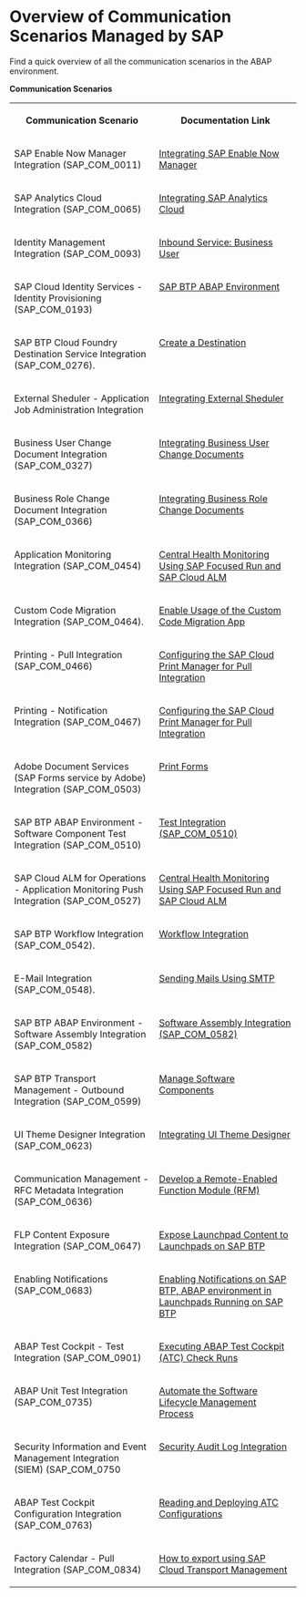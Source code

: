 <!-- loio2d16f49f1b0c4da096e0aacd8409e75b -->

# Overview of Communication Scenarios Managed by SAP

Find a quick overview of all the communication scenarios in the ABAP environment.

**Communication Scenarios**


<table>
<tr>
<th valign="top">

Communication Scenario



</th>
<th valign="top">

Documentation Link



</th>
</tr>
<tr>
<td valign="top">

SAP Enable Now Manager Integration \(SAP\_COM\_0011\)



</td>
<td valign="top">

[Integrating SAP Enable Now Manager](integrating-sap-enable-now-manager-31e1299.md)



</td>
</tr>
<tr>
<td valign="top">

SAP Analytics Cloud Integration \(SAP\_COM\_0065\)



</td>
<td valign="top">

[Integrating SAP Analytics Cloud](integrating-sap-analytics-cloud-587aec4.md)



</td>
</tr>
<tr>
<td valign="top">

Identity Management Integration \(SAP\_COM\_0093\)



</td>
<td valign="top">

[Inbound Service: Business User](../30-development/inbound-service-business-user-a631f4e.md)



</td>
</tr>
<tr>
<td valign="top">

SAP Cloud Identity Services - Identity Provisioning \(SAP\_COM\_0193\)



</td>
<td valign="top">

[SAP BTP ABAP Environment](https://help.sap.com/viewer/f48e822d6d484fa5ade7dda78b64d9f5/Cloud/en-US/e763123cbba9418d99a43b72c9783c60.html)



</td>
</tr>
<tr>
<td valign="top">

SAP BTP Cloud Foundry Destination Service Integration \(SAP\_COM\_0276\).



</td>
<td valign="top">

[Create a Destination](../30-development/create-a-destination-3fa7934.md)



</td>
</tr>
<tr>
<td valign="top">

External Sheduler - Application Job Administration Integration



</td>
<td valign="top">

[Integrating External Sheduler](https://help.sap.com/docs/btp/sap-business-technology-platform/integrating-external-scheduler?state=DRAFT)



</td>
</tr>
<tr>
<td valign="top">

Business User Change Document Integration \(SAP\_COM\_0327\)



</td>
<td valign="top">

[Integrating Business User Change Documents](integrating-business-user-change-documents-624988e.md)



</td>
</tr>
<tr>
<td valign="top">

Business Role Change Document Integration \(SAP\_COM\_0366\)



</td>
<td valign="top">

[Integrating Business Role Change Documents](integrating-business-role-change-documents-6426828.md)



</td>
</tr>
<tr>
<td valign="top">

Application Monitoring Integration \(SAP\_COM\_0454\)



</td>
<td valign="top">

[Central Health Monitoring Using SAP Focused Run and SAP Cloud ALM](central-health-monitoring-using-sap-focused-run-and-sap-cloud-alm-8d6e2e7.md)



</td>
</tr>
<tr>
<td valign="top">

Custom Code Migration Integration \(SAP\_COM\_0464\).



</td>
<td valign="top">

[Enable Usage of the Custom Code Migration App](enable-usage-of-the-custom-code-migration-app-34f67ed.md)



</td>
</tr>
<tr>
<td valign="top">

Printing - Pull Integration \(SAP\_COM\_0466\)



</td>
<td valign="top">

[Configuring the SAP Cloud Print Manager for Pull Integration](https://help.sap.com/docs/btp/sap-business-technology-platform/configuring-sap-cloud-print-manager-for-pull-integration?version=Cloud)



</td>
</tr>
<tr>
<td valign="top">

Printing - Notification Integration \(SAP\_COM\_0467\)



</td>
<td valign="top">

[Configuring the SAP Cloud Print Manager for Pull Integration](https://help.sap.com/docs/btp/sap-business-technology-platform/configuring-sap-cloud-print-manager-for-pull-integration?state=DRAFT&q=SAP_COM_0466)



</td>
</tr>
<tr>
<td valign="top">

Adobe Document Services \(SAP Forms service by Adobe\) Integration \(SAP\_COM\_0503\)



</td>
<td valign="top">

[Print Forms](../30-development/print-forms-959664f.md)



</td>
</tr>
<tr>
<td valign="top">

SAP BTP ABAP Environment - Software Component Test Integration \(SAP\_COM\_0510\)



</td>
<td valign="top">

[Test Integration \(SAP\_COM\_0510\)](../30-development/test-integration-sap-com-0510-b04a9ae.md)



</td>
</tr>
<tr>
<td valign="top">

SAP Cloud ALM for Operations - Application Monitoring Push Integration \(SAP\_COM\_0527\)



</td>
<td valign="top">

[Central Health Monitoring Using SAP Focused Run and SAP Cloud ALM](central-health-monitoring-using-sap-focused-run-and-sap-cloud-alm-8d6e2e7.md)



</td>
</tr>
<tr>
<td valign="top">

SAP BTP Workflow Integration \(SAP\_COM\_0542\).



</td>
<td valign="top">

[Workflow Integration](workflow-integration-b7931f7.md)



</td>
</tr>
<tr>
<td valign="top">

E-Mail Integration \(SAP\_COM\_0548\).



</td>
<td valign="top">

[Sending Mails Using SMTP](../30-development/sending-mails-using-smtp-8d1f989.md)



</td>
</tr>
<tr>
<td valign="top">

SAP BTP ABAP Environment - Software Assembly Integration \(SAP\_COM\_0582\)



</td>
<td valign="top">

[Software Assembly Integration \(SAP\_COM\_0582\)](../30-development/software-assembly-integration-sap-com-0582-26b8df5.md)



</td>
</tr>
<tr>
<td valign="top">

SAP BTP Transport Management - Outbound Integration \(SAP\_COM\_0599\)



</td>
<td valign="top">

[Manage Software Components](https://help.sap.com/docs/btp/sap-business-technology-platform/manage-software-components)



</td>
</tr>
<tr>
<td valign="top">

UI Theme Designer Integration \(SAP\_COM\_0623\)



</td>
<td valign="top">

[Integrating UI Theme Designer](integrating-ui-theme-designer-d8e9ce0.md)



</td>
</tr>
<tr>
<td valign="top">

Communication Management - RFC Metadata Integration \(SAP\_COM\_0636\)



</td>
<td valign="top">

[Develop a Remote-Enabled Function Module \(RFM\)](../30-development/develop-a-remote-enabled-function-module-rfm-abf7105.md)



</td>
</tr>
<tr>
<td valign="top">

FLP Content Exposure Integration \(SAP\_COM\_0647\)



</td>
<td valign="top">

[Expose Launchpad Content to Launchpads on SAP BTP](https://help.sap.com/viewer/10fd1742ea914256abedb34bf15bd069/Cloud/en-US/811789b79045440faf6dfdf02beb35aa.html)



</td>
</tr>
<tr>
<td valign="top">

Enabling Notifications \(SAP\_COM\_0683\)



</td>
<td valign="top">

[Enabling Notifications on SAP BTP, ABAP environment in Launchpads Running on SAP BTP](enabling-notifications-on-sap-btp-abap-environment-in-launchpads-running-on-sap-btp-ba62b2a.md)



</td>
</tr>
<tr>
<td valign="top">

ABAP Test Cockpit - Test Integration \(SAP\_COM\_0901\)



</td>
<td valign="top">

[Executing ABAP Test Cockpit \(ATC\) Check Runs](../30-development/executing-abap-test-cockpit-atc-check-runs-d8cec78.md)



</td>
</tr>
<tr>
<td valign="top">

ABAP Unit Test Integration \(SAP\_COM\_0735\)



</td>
<td valign="top">

[Automate the Software Lifecycle Management Process](https://help.sap.com/docs/btp/sap-business-technology-platform/automate-software-lifecycle-management-process?state=DRAFT&q=sap_com_0735)



</td>
</tr>
<tr>
<td valign="top">

Security Information and Event Management Integration \(SIEM\) \(SAP\_COM\_0750



</td>
<td valign="top">

[Security Audit Log Integration](https://help.sap.com/docs/btp/sap-business-technology-platform/security-audit-log-integration?version=Cloud)



</td>
</tr>
<tr>
<td valign="top">

ABAP Test Cockpit Configuration Integration \(SAP\_COM\_0763\)



</td>
<td valign="top">

[Reading and Deploying ATC Configurations](https://help.sap.com/docs/btp/sap-business-technology-platform/reading-and-deploying-atc-configurations?state=DRAFT&q=SAP_COM_0763)



</td>
</tr>
<tr>
<td valign="top">

Factory Calendar - Pull Integration \(SAP\_COM\_0834\)



</td>
<td valign="top">

[How to export using SAP Cloud Transport Management](https://help.sap.com/docs/btp/sap-business-technology-platform/how-to-export-using-ctms?state=DRAFT&q=how%20to%20export%20using%20)



</td>
</tr>
</table>

